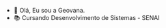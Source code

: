 - 👋 Olá, Eu sou a Geovana.
- 📚 Cursando Desenvolvimento de Sistemas - SENAI

<!---
GeoGustin/GeoGustin is a ✨ special ✨ repository because its `README.md` (this file) appears on your GitHub profile.
You can click the Preview link to take a look at your changes.
--->
